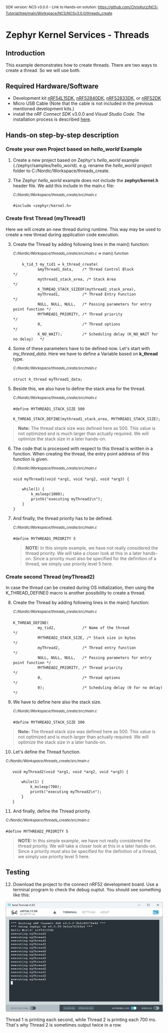 <sup>SDK version: NCS v3.0.0  -  Link to Hands-on solution: https://github.com/ChrisKurz/NCS-Tutorial/tree/main/Workspace/NCS/NCSv3.0.0/threads_create</sup>

# Zephyr Kernel Services - Threads

## Introduction

This example demonstrates how to create threads. There are two ways to create a thread. So we will use both. 

## Required Hardware/Software
- Development kit [nRF54L15DK](https://www.nordicsemi.com/Products/Development-hardware/nRF54L15-DK), [nRF52840DK](https://www.nordicsemi.com/Products/Development-hardware/nRF52840-DK), [nRF52833DK](https://www.nordicsemi.com/Products/Development-hardware/nRF52833-DK), or [nRF52DK](https://www.nordicsemi.com/Products/Development-hardware/nrf52-dk) 
- Micro USB Cable (Note that the cable is not included in the previous mentioned development kits.)
- install the _nRF Connect SDK_ v3.0.0 and _Visual Studio Code_. The installation process is described [here](https://academy.nordicsemi.com/courses/nrf-connect-sdk-fundamentals/lessons/lesson-1-nrf-connect-sdk-introduction/topic/exercise-1-1/).

## Hands-on step-by-step description 

### Create your own Project based on _hello_world_ Example

1) Create a new project based on Zephyr's _hello_world_ example (./zephyr/samples/hello_world). e.g. rename the _hello_world_ project folder to C:/Nordic/Workspace/threads_create.

2) The Zephyr _hello_world_ example does not include the __zephyr/kernel.h__ header file. We add this include in the main.c file:

   <sup>_C:/Nordic/Workspace/threads_create/src/main.c_ </sup>

       #include <zephyr/kernel.h>


### Create first Thread (myThread1)

Here we will create an new thread during runtime. This way may be used to create a new thread during application code execution. 

3) Create the Thread by adding following lines in the main() function:

   <sup>_C:/Nordic/Workspace/threads_create/src/main.c_ => main() function</sup>
   
           k_tid_t my_tid1 = k_thread_create(
                  &myThread1_data,    /* Thread Control Block                        */
                  mythread1_stack_area, /* Stack Area                                */
                  K_THREAD_STACK_SIZEOF(mythread1_stack_area),
                  myThread1,          /* Thread Entry Function                       */
                  NULL, NULL, NULL,   /* Passing parameters for entry point function */
                  MYTHREAD1_PRIORITY, /* Thread priority                             */
                  0,                  /* Thread options                              */
                  K_NO_WAIT);         /* Scheduling delay (K_NO_WAIT for no delay)   */

4) Some of these parameters have to be defined now. Let's start with _my_thread_data_. Here we have to define a Variable based on __k_thread__ type. 

   <sup>_C:/Nordic/Workspace/threads_create/src/main.c_</sup>

       struct k_thread myThread1_data;

5) Beside this, we also have to define the stack area for the thread. 

   <sup>_C:/Nordic/Workspace/threads_create/src/main.c_</sup>

       #define MYTHREAD1_STACK_SIZE 500

       K_THREAD_STACK_DEFINE(mythread1_stack_area, MYTHREAD1_STACK_SIZE);

  > __Note:__ The thread stack size was defined here as 500. This value is not optimized and is much larger than actually required. We will optimize the stack size in a later hands-on.

6) The code that is processed with respect to this thread is written in a function. When creating the thread, the entry point address of this function is given. 

   <sup>_C:/Nordic/Workspace/threads_create/src/main.c_</sup>

       void myThread1(void *arg1, void *arg2, void *arg3) {
        
           while(1) {
               k_msleep(1000);
               printk("executing myThread1\n");
           }
       }

7) And finally, the thread priority has to be defined.

   <sup>_C:/Nordic/Workspace/threads_create/src/main.c_</sup>

       #define MYTHREAD1_PRIORITY 5

   > __NOTE:__ In this simple example, we have not really considered the thread priority. We will take a closer look at this in a later hands-on. Since a priority must also be specified for the definition of a thread, we simply use priority level 5 here. 


### Create second Thread (myThread2)

In case the thread can be created during OS initialization, then using the K_THREAD_DEFINE() macro is another possibility to create a thread. 

8) Create the Thread by adding following lines in the main() function:

   <sup>_C:/Nordic/Workspace/threads_create/src/main.c_</sup>

       K_THREAD_DEFINE(
                  my_tid2,            /* Name of the thread                          */
                  MYTHREAD2_STACK_SIZE, /* Stack size in bytes                       */
                  myThread2,          /* Thread entry function                       */
                  NULL, NULL, NULL,   /* Passing parameters for entry point function */
                  MYTHREAD2_PRIORITY, /* Thread priority                             */
                  0,                  /* Thread options                              */
                  0);                 /* Scheduling delay (0 for no delay)           */

9) We have to define here also the stack size.

   <sup>_C:/Nordic/Workspace/threads_create/src/main.c_</sup>

       #define MYTHREAD2_STACK_SIZE 500

  > __Note:__ The thread stack size was defined here as 500. This value is not optimized and is much larger than actually required. We will optimize the stack size in a later hands-on.

10) Let's define the Thread function. 

   <sup>_C:/Nordic/Workspace/threads_create/src/main.c_</sup> 

       void myThread2(void *arg1, void *arg2, void *arg3) {
        
           while(1) {
               k_msleep(700);
               printk("executing myThread2\n");
           }
       }

11) And finally, define the Thread priority. 

   <sup>_C:/Nordic/Workspace/threads_create/src/main.c_</sup>

    #define MYTHREAD2_PRIORITY 5

   > __NOTE:__ In this simple example, we have not really considered the thread priority. We will take a closer look at this in a later hands-on. Since a priority must also be specified for the definition of a thread, we simply use priority level 5 here. 


## Testing

12) Download the project to the connect nRF52 development board. Use a terminal program to check the debug ouptut. You should see something like this:

   ![image](images/Testing.jpg)
   
   Thread 1 is printing each second, while Thread 2 is printing each 700 ms. That's why Thread 2 is sometimes output twice in a row. 
